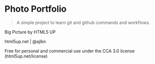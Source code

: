 # Photo Portfolio

> A simple project to learn git and github commands and workflows.

Big Picture by HTML5 UP

html5up.net | @ajlkn

Free for personal and commercial use under the CCA 3.0 license (html5up.net/license)
